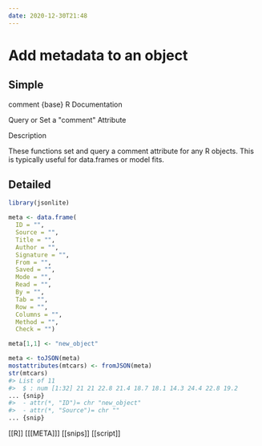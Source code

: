 ```yaml
---
date: 2020-12-30T21:48
---
```


# Add metadata to an object

## Simple

comment {base}	R Documentation

Query or Set a "comment" Attribute

Description

These functions set and query a comment attribute for any R objects. This is typically useful for data.frames or model fits.

## Detailed

``` r
library(jsonlite)

meta <- data.frame(
  ID = "",
  Source = "",
  Title = "",
  Author = "",
  Signature = "",
  From = "",
  Saved = "",
  Mode = "",
  Read = "",
  By = "",
  Tab = "",
  Row = "",
  Columns = "",
  Method = "",
  Check = "")

meta[1,1] <- "new_object"

meta <- toJSON(meta)
mostattributes(mtcars) <- fromJSON(meta)
str(mtcars)
#> List of 11
#>  $ : num [1:32] 21 21 22.8 21.4 18.7 18.1 14.3 24.4 22.8 19.2 
... {snip}
#>  - attr(*, "ID")= chr "new_object"
#>  - attr(*, "Source")= chr ""
... {snip}

```

[[R]]
[[[META]]]
[[snips]]
[[script]]